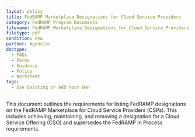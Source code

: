 ```yaml
---
layout: policy   
title: FedRAMP Marketplace Designations for Cloud Service Providers
category: FedRAMP Program Documents
filename: FedRAMP_Marketplace_Designations_for_Cloud_Service_Providers.pdf
filetype: pdf
condition: new
partner: Agencies
doctype:
  - FAQs
  - Forms
  - Guidance
  - Policy
  - Worksheet
tags:
  - Use Existing or Add Your Own
---
```

This document outlines the requirements for listing FedRAMP designations on the FedRAMP Marketplace for Cloud Service Providers (CSPs). This includes achieving, maintaining, and removing a designation for a Cloud Service Offering (CSO) and supersedes the FedRAMP In Process requirements.

